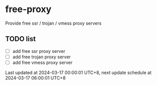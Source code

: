 
# free-proxy
Provide free ssr / trojan / vmess proxy servers


## TODO list
- [ ] add free ssr proxy server
- [ ] add free trojan proxy server
- [ ] add free vmess proxy server

Last updated at 2024-03-17 00:00:01 UTC+8, next update schedule at 2024-03-17 06:00:01 UTC+8

